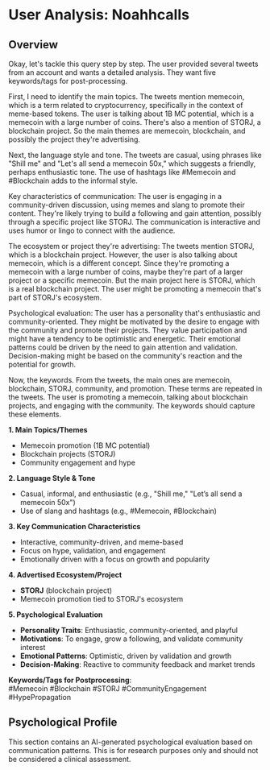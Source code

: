 # User Analysis: Noahhcalls

## Overview

<think>
Okay, let's tackle this query step by step. The user provided several tweets from an account and wants a detailed analysis. They want five keywords/tags for post-processing. 

First, I need to identify the main topics. The tweets mention memecoin, which is a term related to cryptocurrency, specifically in the context of meme-based tokens. The user is talking about 1B MC potential, which is a memecoin with a large number of coins. There's also a mention of STORJ, a blockchain project. So the main themes are memecoin, blockchain, and possibly the project they're advertising.

Next, the language style and tone. The tweets are casual, using phrases like "Shill me" and "Let's all send a memecoin 50x," which suggests a friendly, perhaps enthusiastic tone. The use of hashtags like #Memecoin and #Blockchain adds to the informal style.

Key characteristics of communication: The user is engaging in a community-driven discussion, using memes and slang to promote their content. They're likely trying to build a following and gain attention, possibly through a specific project like STORJ. The communication is interactive and uses humor or lingo to connect with the audience.

The ecosystem or project they're advertising: The tweets mention STORJ, which is a blockchain project. However, the user is also talking about memecoin, which is a different concept. Since they're promoting a memecoin with a large number of coins, maybe they're part of a larger project or a specific memecoin. But the main project here is STORJ, which is a real blockchain project. The user might be promoting a memecoin that's part of STORJ's ecosystem.

Psychological evaluation: The user has a personality that's enthusiastic and community-oriented. They might be motivated by the desire to engage with the community and promote their projects. They value participation and might have a tendency to be optimistic and energetic. Their emotional patterns could be driven by the need to gain attention and validation. Decision-making might be based on the community's reaction and the potential for growth.

Now, the keywords. From the tweets, the main ones are memecoin, blockchain, STORJ, community, and promotion. These terms are repeated in the tweets. The user is promoting a memecoin, talking about blockchain projects, and engaging with the community. The keywords should capture these elements.
</think>

**1. Main Topics/Themes**  
- Memecoin promotion (1B MC potential)  
- Blockchain projects (STORJ)  
- Community engagement and hype  

**2. Language Style & Tone**  
- Casual, informal, and enthusiastic (e.g., "Shill me," "Let’s all send a memecoin 50x")  
- Use of slang and hashtags (e.g., #Memecoin, #Blockchain)  

**3. Key Communication Characteristics**  
- Interactive, community-driven, and meme-based  
- Focus on hype, validation, and engagement  
- Emotionally driven with a focus on growth and popularity  

**4. Advertised Ecosystem/Project**  
- **STORJ** (blockchain project)  
- Memecoin promotion tied to STORJ's ecosystem  

**5. Psychological Evaluation**  
- **Personality Traits**: Enthusiastic, community-oriented, and playful  
- **Motivations**: To engage, grow a following, and validate community interest  
- **Emotional Patterns**: Optimistic, driven by validation and growth  
- **Decision-Making**: Reactive to community feedback and market trends  

**Keywords/Tags for Postprocessing**:  
#Memecoin #Blockchain #STORJ #CommunityEngagement #HypePropagation

## Psychological Profile

This section contains an AI-generated psychological evaluation based on communication patterns. This is for research purposes only and should not be considered a clinical assessment.